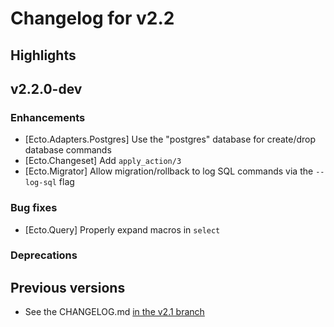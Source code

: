 # Changelog for v2.2

## Highlights

## v2.2.0-dev

### Enhancements

  * [Ecto.Adapters.Postgres] Use the "postgres" database for create/drop database commands
  * [Ecto.Changeset] Add `apply_action/3`
  * [Ecto.Migrator] Allow migration/rollback to log SQL commands via the `--log-sql` flag

### Bug fixes

  * [Ecto.Query] Properly expand macros in `select`

### Deprecations

## Previous versions

  * See the CHANGELOG.md [in the v2.1 branch](https://github.com/elixir-ecto/ecto/blob/v2.1/CHANGELOG.md)
